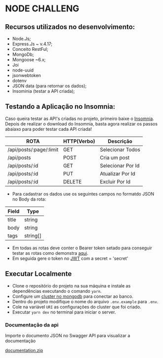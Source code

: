 # NODE CHALLENG

## Recursos utilizados no desenvolvimento:

- Node.Js;
- Express.Js ~ v.4.17;
- Conceito RestFul;
- MongoDb;
- Mongoose ~6.x;
- Joi
- node-uuid
- jsonwebtoken
- dotenv
- JSON data (para retornar os dados);
- Insominia (testar a API criada);

## Testando a Aplicação no Insomnia:

Caso queira testar as API's criadas no projeto, primeiro baixe o [Insomnia](https://insomnia.rest/download).
Depois de realizar o download do Insomnia, basta agora realizar os passos abaiaxo para 
poder testar cada API criada!

  ROTA                    |     HTTP(Verbo)   |      Descrição        | 
------------------------- | ----------------- | --------------------- | 
/api/posts/:page/:limit   |       GET         | Selecionar Todos      | 
/api/posts                |       POST        | Cria um post          | 
/api/posts/:id            |       GET         | Selecionar Por Id     | 
/api/posts/:id            |       PUT         | Atualizar Por Id      |    
/api/posts/:id            |       DELETE      | Excluir Por Id        |

- Para cadastrar os dados use os seguintes campos no formatdo JSON no Body da rota:

| Field  | Type     |
| ------ | -------- |
| title  | string   |
| body   | string   |
| tags   | string[] |

- Em todas as rotas deve conter o Bearer token setado para conseguir testar as rotas como demonstra [aqui](https://docs.insomnia.rest/insomnia/authentication). 
- Em seguida gere o token no [JWT](https://jwt.io/) com a secret = 'secret'

## Executar Localmente

- Clone o repositório do projeto na sua máquina e instale as dependências executando o comando ``yarn``.
- Configure um [cluster no mongodb](https://www.mongodb.com/docs/atlas/tutorial/create-new-cluster/) para conectar ao banco.
- Dentro do projeto modifique o nome do arquivo ``.env.example`` para ``.env``.
- Cole na variável ``URI`` as configurações do cluster que foi criado.
- Executar ``yarn dev`` no terminal para iniciar o server.

### Documentação da api

Importe o documento JSON no Swagger API para visualizar a documentação

[documentation.zip](https://github.com/ysmello/nodecrud/files/8367844/documentation.zip)

